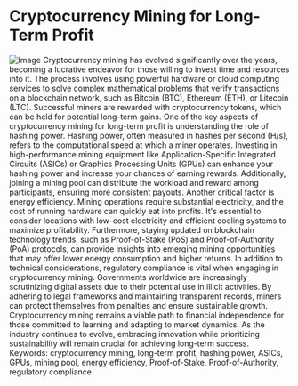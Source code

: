 # Cryptocurrency Mining for Long-Term Profit

![Image](https://github.com/user-attachments/assets/4a25d116-2220-4385-b08e-f287af8fcbc4)
Cryptocurrency mining has evolved significantly over the years, becoming a lucrative endeavor for those willing to invest time and resources into it. The process involves using powerful hardware or cloud computing services to solve complex mathematical problems that verify transactions on a blockchain network, such as Bitcoin (BTC), Ethereum (ETH), or Litecoin (LTC). Successful miners are rewarded with cryptocurrency tokens, which can be held for potential long-term gains.
One of the key aspects of cryptocurrency mining for long-term profit is understanding the role of hashing power. Hashing power, often measured in hashes per second (H/s), refers to the computational speed at which a miner operates. Investing in high-performance mining equipment like Application-Specific Integrated Circuits (ASICs) or Graphics Processing Units (GPUs) can enhance your hashing power and increase your chances of earning rewards. Additionally, joining a mining pool can distribute the workload and reward among participants, ensuring more consistent payouts.
Another critical factor is energy efficiency. Mining operations require substantial electricity, and the cost of running hardware can quickly eat into profits. It's essential to consider locations with low-cost electricity and efficient cooling systems to maximize profitability. Furthermore, staying updated on blockchain technology trends, such as Proof-of-Stake (PoS) and Proof-of-Authority (PoA) protocols, can provide insights into emerging mining opportunities that may offer lower energy consumption and higher returns.
In addition to technical considerations, regulatory compliance is vital when engaging in cryptocurrency mining. Governments worldwide are increasingly scrutinizing digital assets due to their potential use in illicit activities. By adhering to legal frameworks and maintaining transparent records, miners can protect themselves from penalties and ensure sustainable growth.
Cryptocurrency mining remains a viable path to financial independence for those committed to learning and adapting to market dynamics. As the industry continues to evolve, embracing innovation while prioritizing sustainability will remain crucial for achieving long-term success.
Keywords: cryptocurrency mining, long-term profit, hashing power, ASICs, GPUs, mining pool, energy efficiency, Proof-of-Stake, Proof-of-Authority, regulatory compliance
